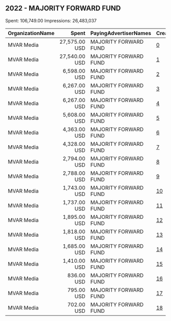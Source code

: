 ## 2022 - MAJORITY FORWARD FUND 
Spent: 106,749.00
Impressions: 26,483,037

|OrganizationName|Spent|PayingAdvertiserNames|CreativeUrls|Impressions|Genders|AgeBrackets|CountryCodes|BillingAddresses|CandidateBallotInformation|
|:---|---:|:---|:---|---:|:---|:---|:---|:---|:---|
|MVAR Media|27,575.00 USD|MAJORITY FORWARD FUND|[0](https://www.snap.com/political-ads/asset/7723b68e176609e4dc8e486a9920fb5a869822926b0a4e338408332dfd908ca1?mediaType=png)|6,904,306||18-45|united states|"1421 Prince St Suite 320,Alexandria,22314,US"|Majority Forward|
|MVAR Media|27,540.00 USD|MAJORITY FORWARD FUND|[1](https://www.snap.com/political-ads/asset/7c08152aa50e86703c03ff11f8b6257d7bdf931be65614ae71d55b757607a873?mediaType=mp4)|6,840,577||18-45|united states|"1421 Prince St Suite 320,Alexandria,22314,US"|Majority Forward|
|MVAR Media|6,598.00 USD|MAJORITY FORWARD FUND|[2](https://www.snap.com/political-ads/asset/d5b8a4dbf5bf350af6189fecc2bd1bc32348d1151b78152188ee638ca80bb723?mediaType=mp4)|1,590,610||18-45|united states|"1421 Prince St Suite 320,Alexandria,22314,US"|Majority Forward|
|MVAR Media|6,267.00 USD|MAJORITY FORWARD FUND|[3](https://www.snap.com/political-ads/asset/4ecf1c317b0f652ba785d9fe46945c8dc7e70261a66fa1171d0efc88bb927532?mediaType=jpg)|1,573,146||18-45|united states|"1421 Prince St Suite 320,Alexandria,22314,US"||
|MVAR Media|6,267.00 USD|MAJORITY FORWARD FUND|[4](https://www.snap.com/political-ads/asset/86f0cab9b238d669041038c7740c99a864fb3b5f362321679ba6268737d0ded3?mediaType=mp4)|1,567,674||18-45|united states|"1421 Prince St Suite 320,Alexandria,22314,US"||
|MVAR Media|5,608.00 USD|MAJORITY FORWARD FUND|[5](https://www.snap.com/political-ads/asset/5cf61c01bee254af777f132b292c9921dc7bb0ae1add948843a6d3314958cc3e?mediaType=mp4)|1,353,141||18-45|united states|"1421 Prince St Suite 320,Alexandria,22314,US"|Majority Forward|
|MVAR Media|4,363.00 USD|MAJORITY FORWARD FUND|[6](https://www.snap.com/political-ads/asset/50623b4352c2719c39ee92e3ea96c764ffc3af53f91d75cdb023dafc6a2283ed?mediaType=mp4)|1,130,105||18-45|united states|"1421 Prince St Suite 320,Alexandria,22314,US"|Majority Forward|
|MVAR Media|4,328.00 USD|MAJORITY FORWARD FUND|[7](https://www.snap.com/political-ads/asset/25e77bdcef9242607e11e6e5f672d6aa985ff187c155b825f24b87f8b55b95f8?mediaType=png)|1,124,847||18-45|united states|"1421 Prince St Suite 320,Alexandria,22314,US"|Majority Forward|
|MVAR Media|2,794.00 USD|MAJORITY FORWARD FUND|[8](https://www.snap.com/political-ads/asset/fd8607d1baf472422b6c0f0285dca3ae75c447389bbfe81c1c5f55b5840334de?mediaType=jpg)|594,054||18-45|united states|"1421 Prince St Suite 320,Alexandria,22314,US"||
|MVAR Media|2,788.00 USD|MAJORITY FORWARD FUND|[9](https://www.snap.com/political-ads/asset/9638c0b5aeb325b8caba311df5722a34c2f38eff81cd474c21193282ed6f125c?mediaType=mp4)|591,502||18-45|united states|"1421 Prince St Suite 320,Alexandria,22314,US"||
|MVAR Media|1,743.00 USD|MAJORITY FORWARD FUND|[10](https://www.snap.com/political-ads/asset/45a77529e42e781c71c900c98c85becd1917612a58c2b29a7b3d5f394afd1d74?mediaType=mp4)|473,561||18-45|united states|"1421 Prince St Suite 320,Alexandria,22314,US"||
|MVAR Media|1,737.00 USD|MAJORITY FORWARD FUND|[11](https://www.snap.com/political-ads/asset/3761fdebc001196fc4a1b92b8d7880cb669eee4399305147dd5c4d9fdd977af5?mediaType=jpg)|473,560||18-45|united states|"1421 Prince St Suite 320,Alexandria,22314,US"||
|MVAR Media|1,895.00 USD|MAJORITY FORWARD FUND|[12](https://www.snap.com/political-ads/asset/a12e3fc66eca7c9812fd0eb057827481a9886c50eea183b8e36eb3da376b000f?mediaType=mp4)|455,178||18-45|united states|"1421 Prince St Suite 320,Alexandria,22314,US"||
|MVAR Media|1,818.00 USD|MAJORITY FORWARD FUND|[13](https://www.snap.com/political-ads/asset/db14b1164260ef198b497646bd806567bb61e147e3f008fdd8cedae52d1e9632?mediaType=mp4)|437,031||18-45|united states|"1421 Prince St Suite 320,Alexandria,22314,US"||
|MVAR Media|1,685.00 USD|MAJORITY FORWARD FUND|[14](https://www.snap.com/political-ads/asset/d52e0211a9c1cb34fdae051a7dc8e09fab52ba432fee76e4be922f8ae81587d0?mediaType=mp4)|405,986||18-45|united states|"1421 Prince St Suite 320,Alexandria,22314,US"||
|MVAR Media|1,410.00 USD|MAJORITY FORWARD FUND|[15](https://www.snap.com/political-ads/asset/539f19582b753d8f9cf04b2ea63c9c373b4f7111168de24b8d05a844fe0a31f1?mediaType=mp4)|356,430||18-45|united states|"1421 Prince St Suite 320,Alexandria,22314,US"|Majority Forward|
|MVAR Media|836.00 USD|MAJORITY FORWARD FUND|[16](https://www.snap.com/political-ads/asset/aa3aa0fd81d7c7c449823e5a05918004813428b95410a063fb66d40168318d9e?mediaType=mp4)|218,892||18-45|united states|"1421 Prince St Suite 320,Alexandria,22314,US"|Majority Forward|
|MVAR Media|795.00 USD|MAJORITY FORWARD FUND|[17](https://www.snap.com/political-ads/asset/f81557dc4b706019cd8ef36ae34bb604dbeaac64aefcb2721e58a41887597323?mediaType=mp4)|208,524||18-45|united states|"1421 Prince St Suite 320,Alexandria,22314,US"|Majority Forward|
|MVAR Media|702.00 USD|MAJORITY FORWARD FUND|[18](https://www.snap.com/political-ads/asset/c77364a43e526715deaf9ec449e673326c5a917309fad82596c2ad450767b944?mediaType=mp4)|183,913||18-45|united states|"1421 Prince St Suite 320,Alexandria,22314,US"|Majority Forward|

